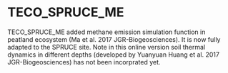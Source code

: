 # TECO_SPRUCE_ME
TECO_SPRUCE_ME added methane emission simulation function in peatland ecosystem (Ma et al. 2017 JGR-Biogeosciences). It is now fully adapted to the SPRUCE site. Note in this online version soil thermal dynamics in different depths (developed by Yuanyuan Huang et al. 2017 JGR-Biogeosciences) has not been incorprated yet.
